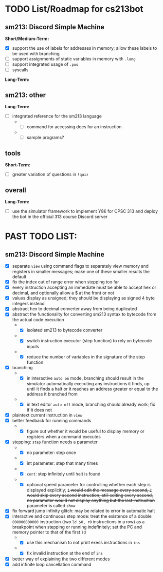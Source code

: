 # TODO List/Roadmap for cs213bot

## sm213: Discord Simple Machine

**Short/Medium-Term:**
- [X] support the use of labels for addresses in memory; allow these labels to be used with branching
- [ ] support assignments of static variables in memory with `.long`
- [ ] support integrated usage of `.pos`
- [ ] syscalls

**Long-Term:**

## sm213: other

**Long-Term:**
- [ ] integrated reference for the sm213 language
     * - [ ] command for accessing docs for an instruction
     * - [ ] sample programs?

## tools

**Short-Term:**
- [ ] greater variation of questions in `!quiz`
    
## overall

**Long-Term:**
- [ ] use the simulator framework to implement Y86 for CPSC 313 and deploy the bot in the official 313 course Discord server

# PAST TODO LIST:

## sm213: Discord Simple Machine

- [X] separate `view` using command flags to separately view memory and registers in smaller messages; make one of these smaller results the default
- [X] fix the index out of range error when stepping too far
- [X] every instruction accepting an immediate must be able to accept hex or decimal, and optionally allow a $ at the front or not
- [X] values display as unsigned; they should be displaying as signed 4 byte integers instead
- [X] abstract hex to decimal converter away from being duplicated
- [X] abstract the functionality for converting sm213 syntax to bytecode from the actual code execution
     * - [X] isolated sm213 to bytecode converter
     * - [X] switch instruction executor (step function) to rely on bytecode inputs
     * - [X] reduce the number of variables in the signature of the step function
- [X] branching
     * - [X] in interactive `auto on` mode, branching should result in the simulator automatically executing any instructions it finds, up until it finds a halt or it reaches an address greater or equal to the address it branched from
     * - [X] in text editor `auto off` mode, branching should already work; fix if it does not
- [X] plaintext current instruction in `view`
- [X] better feedback for running commands
     * - [X] figure out whether it would be useful to display memory or registers when a command executes
- [X] stepping: `step` function needs a parameter
     * - [x] no parameter: step once
     * - [X] int parameter: step that many times
     * - [X] `cont`: step infinitely until halt is found
     * - [X] optional speed parameter for controlling whether each step is displayed explicitly; ~~`1` would edit the message every second, `2` would skip every second instruction, still editing every second, no parameter would not display anything but the last instruction~~ parameter is called `show`
- [X] fix forward jump infinity glitch: may be related to error in automatic halt
- [X] interactive and continuous step mode: treat the existence of a double `000000000000` instruction (two `ld $0, r0` instructions in a row) as a breakpoint when stepping or running indefinitely; set the PC and memory pointer to that of the first `ld`
     * - [X] use this mechanism to not print exess instructions in `ins`
     * - [X] fix invalid instruction at the end of `ins`
- [X] better way of explaining the two different modes
- [X] add infinite loop cancellation command